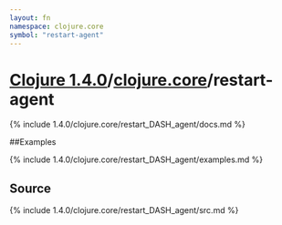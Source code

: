 ```yaml
---
layout: fn
namespace: clojure.core
symbol: "restart-agent"
---
```


# [Clojure 1.4.0](../../)/[clojure.core](../)/restart-agent

{% include 1.4.0/clojure.core/restart_DASH_agent/docs.md %}

##Examples

{% include 1.4.0/clojure.core/restart_DASH_agent/examples.md %}
## Source
{% include 1.4.0/clojure.core/restart_DASH_agent/src.md %}

